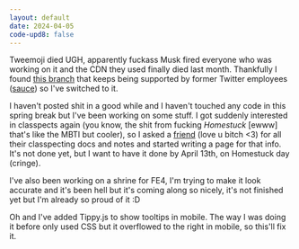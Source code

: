 ```yaml
---
layout: default
date: 2024-04-05
code-upd8: false
---
```

Tweemoji died UGH, apparently fuckass Musk fired everyone who was working on it and the CDN they used finally died last month. Thankfully I found [this branch](https://github.com/jdecked/twemoji) that keeps being supported by former Twitter employees ([sauce](https://github.com/jdecked/twemoji/issues/10#issuecomment-1487768059)) so I've switched to it.

I haven't posted shit in a good while and I haven't touched any code in this spring break but I've been working on some stuff. I got suddenly interested in classpects again (you know, the shit from fucking *Homestuck* [ewww] that's like the MBTI but cooler), so I asked a [friend](https://toyhou.se/bonrout) (love u bitch <3) for all their classpecting docs and notes and started writing a page for that info. It's not done yet, but I want to have it done by April 13th, on Homestuck day (cringe).

I've also been working on a shrine for FE4, I'm trying to make it look accurate and it's been hell but it's coming along so nicely, it's not finished yet but I'm already so proud of it :D

Oh and I've added Tippy.js to show tooltips in mobile. The way I was doing it before only used CSS but it overflowed to the right in mobile, so this'll fix it.